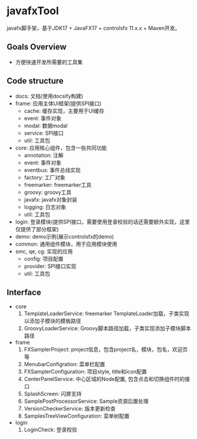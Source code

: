 # javafxTool
javafx脚手架，基于JDK17 + JavaFX17 + controlsfx 11.x.x + Maven开发。

## Goals Overview
- 方便快速开发所需要的工具集

## Code structure
- docs: 文档(使用docsify构建)
- frame: 应用主体UI框架(提供SPI接口)
  - cache: 缓存实现，主要用于UI缓存
  - event: 事件对象
  - modal: 数据modal
  - service: SPI接口
  - util: 工具包
- core: 应用核心组件，包含一些共同功能
  - annotation: 注解
  - event: 事件对象
  - eventbus: 事件总线实现
  - factory: 工厂对象
  - freemarker: freemarker工具
  - groovy: groovy工具
  - javafx: javafx对象封装
  - logging: 日志对象
  - util: 工具包
- login: 登录模块(提供SPI接口，需要使用登录校验的话还需要额外实现，这里仅提供了部分框架)
- demo: demo示例(展示controlsfx的demo)
- common: 通用组件模块，用于应用模块使用
- smc, qe, cg: 实现的应用
  - config: 项目配置
  - provider: SPI接口实现
  - util: 工具包

## Interface
- core
  1. TemplateLoaderService: freemarker TemplateLoader加载，子类实现以添加子模块的模板路径
  2. GroovyLoaderService: Groovy脚本路径加载，子类实现添加子模块脚本路径
- frame
  1. FXSamplerProject: project信息，包含project名，模块，包名，欢迎页等
  2. MenubarConfigration: 菜单栏配置
  3. FXSamplerConfiguration: 项目style, title和icon配置
  4. CenterPanelService: 中心区域的Node配置, 包含点击和切换组件时的接口
  5. SplashScreen: 闪屏支持
  6. SamplePostProcessorService: Sample资源后置处理
  7. VersionCheckerService: 版本更新检查
  8. SamplesTreeViewConfiguration: 菜单树配置
- login
  1. LoginCheck: 登录校验  

